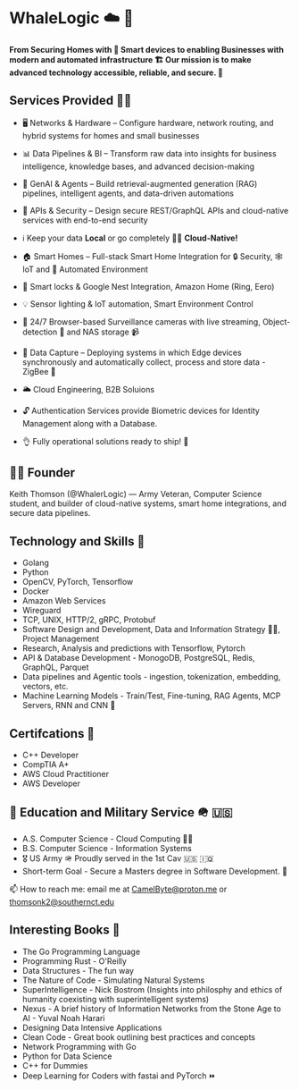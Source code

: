 # WhaleLogic ☁️ 🌊 


#### From Securing Homes with 🧠 Smart devices to enabling Businesses with modern and automated infrastructure 🏗️ Our mission is to make advanced technology accessible, reliable, and secure. 🔐

## Services Provided 🐕‍🦺

- 🖥️ Networks & Hardware – Configure hardware, network routing, and hybrid systems for homes and small businesses

- 📊 Data Pipelines & BI – Transform raw data into insights for business intelligence, knowledge bases, and advanced decision-making

- 🤖 GenAI & Agents – Build retrieval-augmented generation (RAG) pipelines, intelligent agents, and data-driven automations

- 🔐 APIs & Security – Design secure REST/GraphQL APIs and cloud-native services with end-to-end security

- ℹ️ Keep your data **Local** or go completely 😶‍🌫️ **Cloud-Native!** 

- 🏠 Smart Homes – Full-stack Smart Home Integration for 🔒 Security, 🕸️ IoT and 🤖 Automated Environment

- 🔐 Smart locks & Google Nest Integration, Amazon Home (Ring, Eero) 

- 💡 Sensor lighting & IoT automation, Smart Environment Control 

- 🎥 24/7 Browser-based Surveillance cameras with live streaming, Object-detection 🔳 and NAS storage 📹

- 📡 Data Capture – Deploying systems in which Edge devices synchronously and automatically collect, process and store data - ZigBee 🐝

- 🌥️ Cloud Engineering, B2B Soluions

- 🔓 Authentication Services provide Biometric devices for Identity Management along with a Database.

- 👌 Fully operational solutions ready to ship! 🚢

## 👨‍💻 Founder

Keith Thomson (@WhalerLogic) — Army Veteran, Computer Science student, and builder of cloud-native systems, smart home integrations, and secure data pipelines.


## Technology and Skills 🥞

<ul>
        <li>Golang</li>
        <li>Python</li>
        <li>OpenCV, PyTorch, Tensorflow</li>
        <li>Docker</li>
        <li>Amazon Web Services</li>
        <li>Wireguard</li>
        <li>TCP, UNIX, HTTP/2, gRPC, Protobuf</li>
        <li>Software Design and Development, Data and Information Strategy 🧑‍🚀, Project Management</li>
        <li>Research, Analysis and predictions with Tensorflow, Pytorch</li>
        <li>API & Database Development - MonogoDB, PostgreSQL, Redis, GraphQL, Parquet </li>
        <li>Data pipelines and Agentic tools - ingestion, tokenization, embedding, vectors, etc. </li>
        <li>Machine Learning Models - Train/Test, Fine-tuning, RAG Agents, MCP Servers, RNN and CNN 🧠</li>
</ul>

## Certifcations 🔐

<ul>
        <li>C++ Developer</li>
        <li>CompTIA A+</li>
        <li>AWS Cloud Practitioner</li>
        <li>AWS Developer</li>
</ul>

## 🏫 Education and Military Service 🪖 🇺🇸


<ul>
        <li> A.S. Computer Science - Cloud Computing 👨‍🎓 </li>    
        <li>B.S. Computer Science - Information Systems </li>
        <li>🎖️ US Army 🪖 Proudly served in the 1st Cav 🇺🇸 🇮🇶</li>
        <li>Short-term Goal - Secure a Masters degree in Software Development. 🚀 </li>
</ul>

📫 How to reach me: email me at CamelByte@proton.me or thomsonk2@southernct.edu

## Interesting Books 📗

- The Go Programming Language 
- Programming Rust - O'Reilly
- Data Structures - The fun way
- The Nature of Code - Simulating Natural Systems
- SuperIntelligence - Nick Bostrom (Insights into philosphy and ethics of humanity coexisting with superintelligent systems)
- Nexus - A brief history of Information Networks from the Stone Age to AI - Yuval Noah Harari
- Designing Data Intensive Applications
- Clean Code - Great book outlining best practices and concepts
- Network Programming with Go
- Python for Data Science
- C++ for Dummies
- Deep Learning for Coders with fastai and PyTorch ⏩ 
